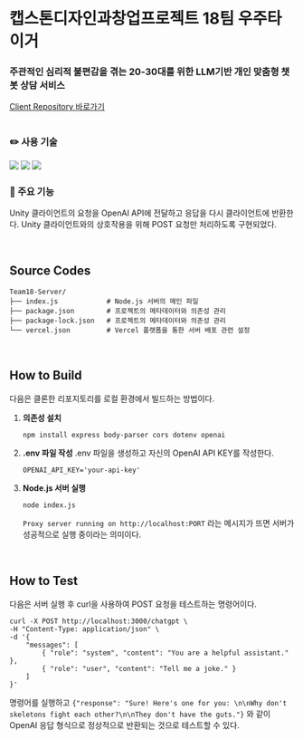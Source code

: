 # <!--<img src="Reports/우주타이거_로고.png" width="50px">--> 캡스톤디자인과창업프로젝트 18팀 우주타이거
### 주관적인 심리적 불편감을 겪는 20-30대를 위한 LLM기반 개인 맞춤형 챗봇 상담 서비스

[Client Repository 바로가기](https://github.com/TIME0227/Team18)
<br><br>

### ✏️ 사용 기술
<img src="https://img.shields.io/badge/node.js-6DA55F?style=for-the-badge&logo=node.js&logoColor=white"/></a>
<img src="https://img.shields.io/badge/Vercel-000000?style=for-the-badge&logo=vercel&logoColor=white"/></a>
<img src="https://img.shields.io/badge/OpenAI%20API-eee?style=for-the-badge&logo=openai&logoColor=412991"/></a>
<!--<img src="https://img.shields.io/badge/Unity-100000?style=for-the-badge&logo=unity&logoColor=white"/></a>-->

### 🔧 주요 기능
Unity 클라이언트의 요청을 OpenAI API에 전달하고 응답을 다시 클라이언트에 반환한다. Unity 클라이언트와의 상호작용을 위해 POST 요청만 처리하도록 구현되었다.

<br>

## Source Codes
```
Team18-Server/
├── index.js            # Node.js 서버의 메인 파일
├── package.json        # 프로젝트의 메타데이터와 의존성 관리
├── package-lock.json   # 프로젝트의 메타데이터와 의존성 관리
└── vercel.json         # Vercel 플랫폼을 통한 서버 배포 관련 설정
```

<br>

## How to Build
다음은 클론한 리포지토리를 로컬 환경에서 빌드하는 방법이다.

1. **의존성 설치**
   ```
   npm install express body-parser cors dotenv openai
   ```
   
2. **.env 파일 작성**
  .env 파일을 생성하고 자신의 OpenAI API KEY를 작성한다.
   ```
   OPENAI_API_KEY='your-api-key'
   ```
4. **Node.js 서버 실행**
   ```
   node index.js
   ```
   `Proxy server running on http://localhost:PORT` 라는 메시지가 뜨면 서버가 성공적으로 실행 중이라는 의미이다.
   
<br>

## How to Test
다음은 서버 실행 후 curl을 사용하여 POST 요청을 테스트하는 명령어이다.
```
curl -X POST http://localhost:3000/chatgpt \
-H "Content-Type: application/json" \
-d '{
    "messages": [
        { "role": "system", "content": "You are a helpful assistant." },
        { "role": "user", "content": "Tell me a joke." }
    ]
}'
```
명령어를 실행하고 `{"response": "Sure! Here's one for you: \n\nWhy don't skeletons fight each other?\n\nThey don't have the guts."}` 와 같이 OpenAI 응답 형식으로 정상적으로 반환되는 것으로 테스트할 수 있다.
